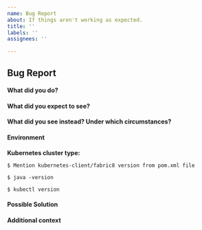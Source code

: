 ```yaml
---
name: Bug Report
about: If things aren't working as expected.
title: ''
labels: ''
assignees: ''

---
```


## Bug Report

<!--
Thanks for filing an issue! Before hitting the button, please answer these questions.
Fill in as much of the template below as you can. If you leave out information, we can't help you as well.

Note: Make sure to first check the prerequisites that can be found in the main README.md file!
-->

#### What did you do?

<!-- A clear and concise description of the steps you took (or insert a code snippet). -->

#### What did you expect to see?

<!-- A clear and concise description of what you expected to happen (or insert a code snippet). -->

#### What did you see instead? Under which circumstances?

<!-- A clear and concise description of what you expected to happen (or insert a code snippet). -->

#### Environment

**Kubernetes cluster type:**

<!-- The type of cluster used for testing/deployment, ex. "vanilla", "OpenShift" -->

`$ Mention kubernetes-client/fabric8 version from pom.xml file`

<!-- Verify pom.xml file and insert the kubernetes-client/fabric8 version here. -->

`$ java -version`

<!-- Insert the output of `java -version` here -->

`$ kubectl version`

<!-- Insert the output of `kubectl version` here -->

#### Possible Solution

<!-- Only if you have suggestions on a fix for the bug -->

#### Additional context

<!-- Add any other context about the problem here. -->
